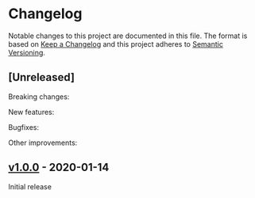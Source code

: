 # Changelog

Notable changes to this project are documented in this file. The format is based on [Keep a Changelog](https://keepachangelog.com/en/1.0.0/) and this project adheres to [Semantic Versioning](https://semver.org/spec/v2.0.0.html).

## [Unreleased]

Breaking changes:

New features:

Bugfixes:

Other improvements:

## [v1.0.0](https://github.com/purescript-web/purescript-web-encoding/releases/tag/v1.0.0) - 2020-01-14

Initial release

